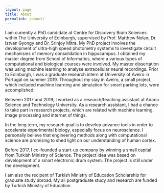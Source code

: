 ```yaml
---
layout: page
title: About
permalink: /about/
---
```

I am currently a PhD candidate at Centre for Discovery Brain Sciences within The University of Edinburgh, supervised by Prof. Matthew Nolan, 
Dr. Istvan Gyongy and Dr. Srinjoy Mitra. My PhD project involves the development of ultra-high speed photometry systems to investigate circuit mechanisms of memory consolidation 
in hippocampus. I obtained my master degree from School of Informatics, where a various types of computational and biological courses were involved.
 My master dissertation was using machine learning to analyse extracellular
neural recordings. Prior to Edinburgh, I was a graduate research intern at University of Aveiro in Portugal on summer 2019. Throughout my stay in Aveiro, a small project, which 
included machine learning and simulation for smart parking lots, were accomplished. 

Between 2017 and 2019, I worked as a research/teaching assistant at Adana Science and Technology University. As a research assistant, 
I had a chance to take part in research projects, which are related with machine learning, image processing and internet of things.

In the long term, my research goal is to develop advance tools in order to accelerate experimental biology, especially focus on neuroscience.
 I personally believe that engineering methods along with computational
science are promising to shed light on our understanding of human cortex. 

Before 2017, I co-founded a start-up company by winning a small capital from Turkish Ministry of Science. The project idea was based 
on development of a smart electronic drum system. The project is still under the development.   

I am also the recipent of Turkish Ministry of Education Scholarship for graduate study abroad. My all postgraduate study and research are funded by Turkish Ministry of Education. 